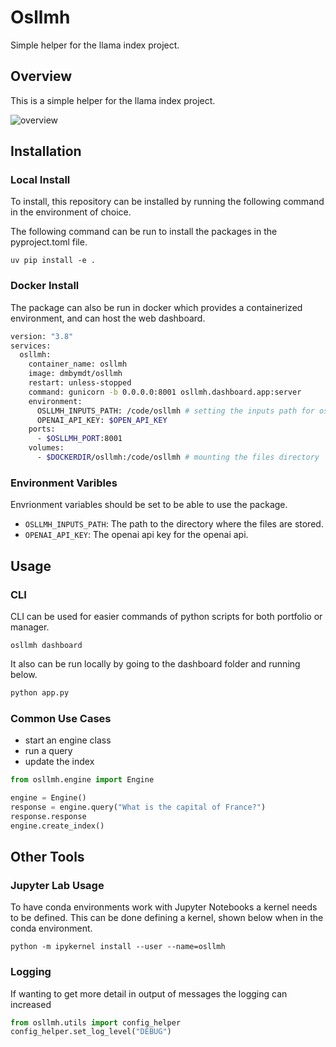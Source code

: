 # Osllmh
Simple helper for the llama index project.

## Overview
This is a simple helper for the llama index project.

![overview](docs/screenshots/osllmh_demo.gif)

## Installation

### Local Install
To install, this repository can be installed by running the following command in 
the environment of choice.

The following command can be run to install the packages in the pyproject.toml file.

```
uv pip install -e .
```

### Docker Install
The package can also be run in docker which provides a containerized environment, and can host the web dashboard.

```bash
version: "3.8"
services:
  osllmh:
    container_name: osllmh
    image: dmbymdt/osllmh
    restart: unless-stopped
    command: gunicorn -b 0.0.0.0:8001 osllmh.dashboard.app:server
    environment:
      OSLLMH_INPUTS_PATH: /code/osllmh # setting the inputs path for osllmh
      OPENAI_API_KEY: $OPEN_API_KEY
    ports:
      - $OSLLMH_PORT:8001
    volumes:
      - $DOCKERDIR/osllmh:/code/osllmh # mounting the files directory
```

### Environment Varibles

Envrionment variables should be set to be able to use the package.

- `OSLLMH_INPUTS_PATH`: The path to the directory where the files are stored.
- `OPENAI_API_KEY`: The openai api key for the openai api.

## Usage

### CLI

CLI can be used for easier commands of python scripts for both portfolio or manager. 

```commandline
osllmh dashboard
```

It also can be run locally by going to the dashboard folder and running below.

```python
python app.py
```

### Common Use Cases

- start an engine class
- run a query
- update the index

```python
from osllmh.engine import Engine

engine = Engine()
response = engine.query("What is the capital of France?")
response.response
engine.create_index()
```

## Other Tools
### Jupyter Lab Usage

To have conda environments work with Jupyter Notebooks a kernel needs to be defined. This can be done defining a kernel, shown below when
in the conda environment.

```
python -m ipykernel install --user --name=osllmh
```
### Logging

If wanting to get more detail in output of messages the logging can increased
```python
from osllmh.utils import config_helper
config_helper.set_log_level("DEBUG")
```